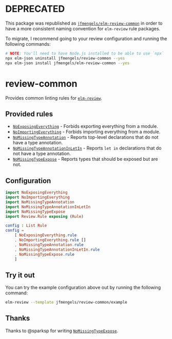 # DEPRECATED

This package was republished as [`jfmengels/elm-review-common`](https://package.elm-lang.org/packages/jfmengels/elm-review-common/latest/) in order to have a more consistent naming convention for `elm-review` rule packages.

To migrate, I recommend going to your review configuration and running the following commands:

```bash
# NOTE: You'll need to have Node.js installed to be able to use `npx`
npx elm-json uninstall jfmengels/review-common --yes
npx elm-json install jfmengels/elm-review-common --yes
```

# review-common

Provides common linting rules for [`elm-review`](https://package.elm-lang.org/packages/jfmengels/elm-review/latest/).


## Provided rules

- [`NoExposingEverything`](https://package.elm-lang.org/packages/jfmengels/review-common/1.2.1/NoExposingEverything) - Forbids exporting everything from a module.
- [`NoImportingEverything`](https://package.elm-lang.org/packages/jfmengels/review-common/1.2.1/NoImportingEverything) - Forbids importing everything from a module.
- [`NoMissingTypeAnnotation`](https://package.elm-lang.org/packages/jfmengels/review-common/1.2.1/NoMissingTypeAnnotation) - Reports top-level declarations that do not have a type annotation.
- [`NoMissingTypeAnnotationInLetIn`](https://package.elm-lang.org/packages/jfmengels/review-common/1.2.1/NoMissingTypeAnnotationInLetIn) - Reports `let in` declarations that do not have a type annotation.
- [`NoMissingTypeExpose`](https://package.elm-lang.org/packages/jfmengels/review-common/1.2.1/NoMissingTypeExpose) - Reports types that should be exposed but are not.


## Configuration

```elm
import NoExposingEverything
import NoImportingEverything
import NoMissingTypeAnnotation
import NoMissingTypeAnnotationInLetIn
import NoMissingTypeExpose
import Review.Rule exposing (Rule)

config : List Rule
config =
    [ NoExposingEverything.rule
    , NoImportingEverything.rule []
    , NoMissingTypeAnnotation.rule
    , NoMissingTypeAnnotationInLetIn.rule
    , NoMissingTypeExpose.rule
    ]
```

## Try it out

You can try the example configuration above out by running the following command:

```bash
elm-review --template jfmengels/review-common/example
```


## Thanks

Thanks to @sparksp for writing [`NoMissingTypeExpose`](https://package.elm-lang.org/packages/jfmengels/review-common/1.2.1/NoMissingTypeExpose).
